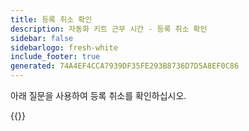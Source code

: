 ```yaml
---
title: 등록 취소 확인
description: 자동화 키트 근무 시간 - 등록 취소 확인
sidebar: false
sidebarlogo: fresh-white
include_footer: true
generated: 74A4EF4CCA7939DF35FE293B8736D7D5A8EF0C86
---
```


아래 질문을 사용하여 등록 취소를 확인하십시오.

{{<questions name="/office-hours/unregister-confirm.json" completed="Thank you for completing unregistration confirmation" showNavigationButtons=false >}}
